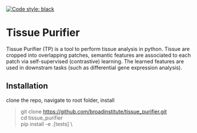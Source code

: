 [![Code style: black](https://img.shields.io/badge/code%20style-black-000000.svg)](https://github.com/psf/black)
# Tissue Purifier 
Tissue Purifier (TP) is a tool to perform tissue analysis in python.
Tissue are cropped into overlapping patches, semantic features are associated to each patch via self-supervised (contrastive) 
learning. The learned features are used in downstram tasks (such as differential gene expression analysis).

## Installation
clone the repo, navigate to root folder, install
> git clone https://github.com/broadinstitute/tissue_purifier.git \
> cd tissue_purifier \
> pip install -e .[tests] \


